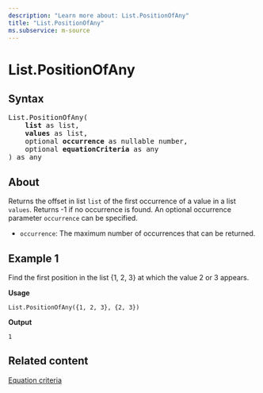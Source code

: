 ```yaml
---
description: "Learn more about: List.PositionOfAny"
title: "List.PositionOfAny"
ms.subservice: m-source
---
```

# List.PositionOfAny

## Syntax

<pre>
List.PositionOfAny(
    <b>list</b> as list,
    <b>values</b> as list,
    optional <b>occurrence</b> as nullable number,
    optional <b>equationCriteria</b> as any
) as any
</pre>
  
## About

Returns the offset in list `list` of the first occurrence of a value in a list `values`. Returns -1 if no occurrence is found. An optional occurrence parameter `occurrence` can be specified.

* `occurrence`: The maximum number of occurrences that can be returned.

## Example 1

Find the first position in the list {1, 2, 3} at which the value 2 or 3 appears.

**Usage**

```powerquery-m
List.PositionOfAny({1, 2, 3}, {2, 3})
```

**Output**

`1`

## Related content

[Equation criteria](list-functions.md#equation-criteria)
